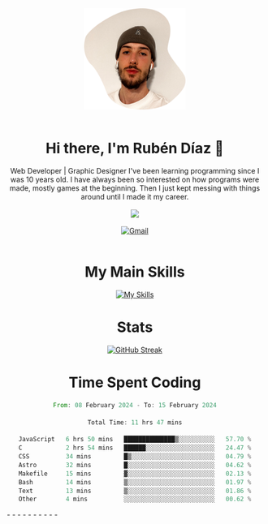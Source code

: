 <div align="center">
	<img height=200 width=200 src="./.img/yo_github_pfp.png" alt="Rubén Díaz" width=200/><br><br>
	
	
 # Hi there, I'm Rubén Díaz 👋

  Web Developer | Graphic Designer
  I've been learning programming since I was 10 years old. I have always been so interested on how programs were made, mostly games at the beginning. Then I just kept messing with things around until I made it my career.
  <br>
  <br>
  <a href="https://www.github.com/rubendiazzz" target="_blank" rel="noreferrer"><img
src="https://img.shields.io/github/followers/rubendiazzz?logo=github&style=for-the-badge&color=red" /></a>


  <a href="mailto:rubendfraga@gmail.com">![Gmail](https://img.shields.io/badge/Gmail-D14836?style=for-the-badge&logo=gmail&logoColor=white)</a><br><br>

  # My Main Skills
  [![My Skills](https://skillicons.dev/icons?i=js,html,css,tailwind,c,cpp,cs,react,nextjs,astro,mysql,mongo)](https://skillicons.dev)

  # Stats
  [![GitHub Streak](https://streak-stats.demolab.com?user=rubendiazzz&theme=nord&hide_border=true&border_radius=80&background=45%2C1E2945%2C000000)](https://git.io/streak-stats)


# Time Spent Coding
<!--START_SECTION:waka-->

```rust
From: 08 February 2024 - To: 15 February 2024

Total Time: 11 hrs 47 mins

JavaScript   6 hrs 50 mins   ██████████████▒░░░░░░░░░░   57.70 %
C            2 hrs 54 mins   ██████░░░░░░░░░░░░░░░░░░░   24.47 %
CSS          34 mins         █▒░░░░░░░░░░░░░░░░░░░░░░░   04.79 %
Astro        32 mins         █░░░░░░░░░░░░░░░░░░░░░░░░   04.62 %
Makefile     15 mins         ▓░░░░░░░░░░░░░░░░░░░░░░░░   02.13 %
Bash         14 mins         ▒░░░░░░░░░░░░░░░░░░░░░░░░   01.97 %
Text         13 mins         ▒░░░░░░░░░░░░░░░░░░░░░░░░   01.86 %
Other        4 mins          ░░░░░░░░░░░░░░░░░░░░░░░░░   00.62 %
```

<!--END_SECTION:waka-->
</div>
-
-
-
-
-
-
-
-
-
-
